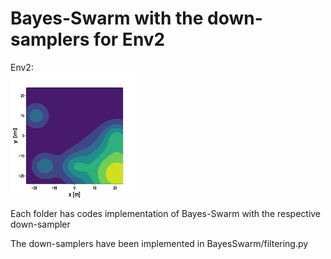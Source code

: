 # Bayes-Swarm with the down-samplers for Env2


Env2: <br/>
<img src="test_env/env2.png" width="200" height="200">

Each folder has codes implementation of Bayes-Swarm with the respective down-sampler

The down-samplers have been implemented in BayesSwarm/filtering.py 
